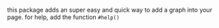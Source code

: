this package adds an super easy and quick way to add a graph into your page.
for help, add the function ```#help()```
